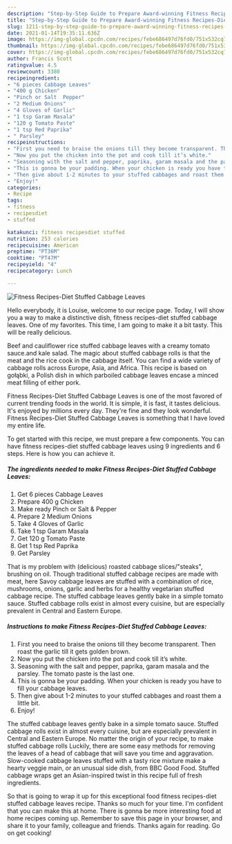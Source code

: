 ```yaml
---
description: "Step-by-Step Guide to Prepare Award-winning Fitness Recipes-Diet Stuffed Cabbage Leaves"
title: "Step-by-Step Guide to Prepare Award-winning Fitness Recipes-Diet Stuffed Cabbage Leaves"
slug: 1211-step-by-step-guide-to-prepare-award-winning-fitness-recipes-diet-stuffed-cabbage-leaves
date: 2021-01-14T19:35:11.636Z
image: https://img-global.cpcdn.com/recipes/febe686497d76fd0/751x532cq70/fitness-recipes-diet-stuffed-cabbage-leaves-recipe-main-photo.jpg
thumbnail: https://img-global.cpcdn.com/recipes/febe686497d76fd0/751x532cq70/fitness-recipes-diet-stuffed-cabbage-leaves-recipe-main-photo.jpg
cover: https://img-global.cpcdn.com/recipes/febe686497d76fd0/751x532cq70/fitness-recipes-diet-stuffed-cabbage-leaves-recipe-main-photo.jpg
author: Francis Scott
ratingvalue: 4.5
reviewcount: 3380
recipeingredient:
- "6 pieces Cabbage Leaves"
- "400 g Chicken"
- "Pinch or Salt  Pepper"
- "2 Medium Onions"
- "4 Gloves of Garlic"
- "1 tsp Garam Masala"
- "120 g Tomato Paste"
- "1 tsp Red Paprika"
- " Parsley"
recipeinstructions:
- "First you need to braise the onions till they become transparent. Then roast the garlic till it gets golden brown."
- "Now you put the chicken into the pot and cook till it’s white."
- "Seasoning with the salt and pepper, paprika, garam masala and the parsley. The tomato paste is the last one."
- "This is gonna be your padding. When your chicken is ready you have to fill your cabbage leaves."
- "Then give about 1-2 minutes to your stuffed cabbages and roast them a little bit."
- "Enjoy!"
categories:
- Recipe
tags:
- fitness
- recipesdiet
- stuffed

katakunci: fitness recipesdiet stuffed 
nutrition: 253 calories
recipecuisine: American
preptime: "PT36M"
cooktime: "PT47M"
recipeyield: "4"
recipecategory: Lunch

---
```



![Fitness Recipes-Diet Stuffed Cabbage Leaves](https://img-global.cpcdn.com/recipes/febe686497d76fd0/751x532cq70/fitness-recipes-diet-stuffed-cabbage-leaves-recipe-main-photo.jpg)

Hello everybody, it is Louise, welcome to our recipe page. Today, I will show you a way to make a distinctive dish, fitness recipes-diet stuffed cabbage leaves. One of my favorites. This time, I am going to make it a bit tasty. This will be really delicious.

Beef and cauliflower rice stuffed cabbage leaves with a creamy tomato sauce.and kale salad. The magic about stuffed cabbage rolls is that the meat and the rice cook in the cabbage itself. You can find a wide variety of cabbage rolls across Europe, Asia, and Africa. This recipe is based on gołąbki, a Polish dish in which parboiled cabbage leaves encase a minced meat filling of either pork.

Fitness Recipes-Diet Stuffed Cabbage Leaves is one of the most favored of current trending foods in the world. It is simple, it is fast, it tastes delicious. It's enjoyed by millions every day. They're fine and they look wonderful. Fitness Recipes-Diet Stuffed Cabbage Leaves is something that I have loved my entire life.


To get started with this recipe, we must prepare a few components. You can have fitness recipes-diet stuffed cabbage leaves using 9 ingredients and 6 steps. Here is how you can achieve it.

<!--inarticleads1-->

##### The ingredients needed to make Fitness Recipes-Diet Stuffed Cabbage Leaves:

1. Get 6 pieces Cabbage Leaves
1. Prepare 400 g Chicken
1. Make ready Pinch or Salt &amp; Pepper
1. Prepare 2 Medium Onions
1. Take 4 Gloves of Garlic
1. Take 1 tsp Garam Masala
1. Get 120 g Tomato Paste
1. Get 1 tsp Red Paprika
1. Get  Parsley


That is my problem with (delicious) roasted cabbage slices/&#34;steaks&#34;, brushing on oil. Though traditional stuffed cabbage recipes are made with meat, here Savoy cabbage leaves are stuffed with a combination of rice, mushrooms, onions, garlic and herbs for a healthy vegetarian stuffed cabbage recipe. The stuffed cabbage leaves gently bake in a simple tomato sauce. Stuffed cabbage rolls exist in almost every cuisine, but are especially prevalent in Central and Eastern Europe. 

<!--inarticleads2-->

##### Instructions to make Fitness Recipes-Diet Stuffed Cabbage Leaves:

1. First you need to braise the onions till they become transparent. Then roast the garlic till it gets golden brown.
1. Now you put the chicken into the pot and cook till it’s white.
1. Seasoning with the salt and pepper, paprika, garam masala and the parsley. The tomato paste is the last one.
1. This is gonna be your padding. When your chicken is ready you have to fill your cabbage leaves.
1. Then give about 1-2 minutes to your stuffed cabbages and roast them a little bit.
1. Enjoy!


The stuffed cabbage leaves gently bake in a simple tomato sauce. Stuffed cabbage rolls exist in almost every cuisine, but are especially prevalent in Central and Eastern Europe. No matter the origin of your recipe, to make stuffed cabbage rolls Luckily, there are some easy methods for removing the leaves of a head of cabbage that will save you time and aggravation. Slow-cooked cabbage leaves stuffed with a tasty rice mixture make a hearty veggie main, or an unusual side dish, from BBC Good Food. Stuffed cabbage wraps get an Asian-inspired twist in this recipe full of fresh ingredients. 

So that is going to wrap it up for this exceptional food fitness recipes-diet stuffed cabbage leaves recipe. Thanks so much for your time. I'm confident that you can make this at home. There is gonna be more interesting food at home recipes coming up. Remember to save this page in your browser, and share it to your family, colleague and friends. Thanks again for reading. Go on get cooking!
